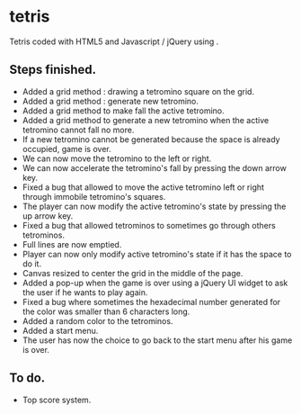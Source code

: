 # tetris
Tetris coded with HTML5 and Javascript / jQuery using <canvas>.

## Steps finished.
* Added a grid method : drawing a tetromino square on the grid.
* Added a grid method : generate new tetromino.
* Added a grid method to make fall the active tetromino.
* Added a grid method to generate a new tetromino when the active tetromino cannot fall no more.
* If a new tetromino cannot be generated because the space is already occupied, game is over.
* We can now move the tetromino to the left or right.
* We can now accelerate the tetromino's fall by pressing the down arrow key.
* Fixed a bug that allowed to move the active tetromino left or right through
  immobile tetromino's squares.
* The player can now modify the active tetromino's state by pressing the up arrow key.
* Fixed a bug that allowed tetrominos to sometimes go through others tetrominos.
* Full lines are now emptied.
* Player can now only modify active tetromino's state if it has the space to do it.
* Canvas resized to center the grid in the middle of the page.
* Added a pop-up when the game is over using a jQuery UI widget to ask the user
  if he wants to play again.
* Fixed a bug where sometimes the hexadecimal number generated for the color
  was smaller than 6 characters long.
* Added a random color to the tetrominos.
* Added a start menu.
* The user has now the choice to go back to the start menu after his game is over.

## To do.
* Top score system.
